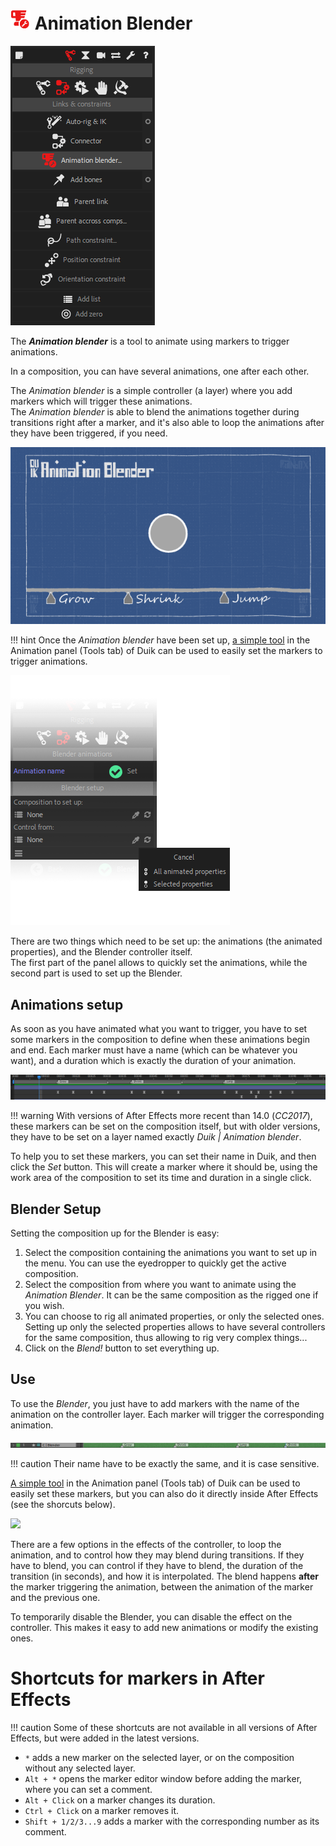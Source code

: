 # ![Animation blender Icon](img\duik-icons\animblender-icon-r.png) Animation Blender

![animation blender panel](img\duik-screenshots\S-Rigging\S-Rigging-Links&Constraints\AnimationBlender.PNG)

The ***Animation blender*** is a tool to animate using markers to trigger animations.

In a composition, you can have several animations, one after each other.  

The *Animation blender* is a simple controller (a layer) where you add markers which will trigger these animations.  
The *Animation blender* is able to blend the animations together during transitions right after a marker, and it's also able to loop the animations after they have been triggered, if you need.

![Animation Blender GIF](img\examples\animation-blender-2.gif)

!!! hint
    Once the *Animation blender* have been set up, [a simple tool](animation-blender.md) in the Animation panel (Tools tab) of Duik can be used to easily set the markers to trigger animations.

![animation blender panel options](img\duik-screenshots\S-Rigging\S-Rigging-Links&Constraints\AnimationBlender-option2.png)

There are two things which need to be set up: the animations (the animated properties), and the Blender controller itself.  
The first part of the panel allows to quickly set the animations, while the second part is used to set up the Blender.

## Animations setup

As soon as you have animated what you want to trigger, you have to set some markers in the composition to define when these animations begin and end. Each marker must have a name (which can be whatever you want), and a duration which is exactly the duration of your animation.

![](img\duik-screenshots\S-Rigging\S-Rigging-Links&Constraints\blender-timeline.PNG)

!!! warning
    With versions of After Effects more recent than 14.0 (*CC2017*), these markers can be set on the composition itself, but with older versions, they have to be set on a layer named exactly *Duik | Animation blender*.

To help you to set these markers, you can set their name in Duik, and then click the *Set* button. This will create a marker where it should be, using the work area of the composition to set its time and duration in a single click.

## Blender Setup

Setting the composition up for the Blender is easy:  

1. Select the composition containing the animations you want to set up in the menu. You can use the eyedropper to quickly get the active composition.
2. Select the composition from where you want to animate using the *Animation Blender*. It can be the same composition as the rigged one if you wish.
3. You can choose to rig all animated properties, or only the selected ones. Setting up only the selected properties allows to have several controllers for the same composition, thus allowing to rig very complex things...
4. Click on the *Blend!* button to set everything up.

## Use

To use the *Blender*, you just have to add markers with the name of the animation on the controller layer. Each marker will trigger the corresponding animation.

![](img\duik-screenshots\S-Rigging\S-Rigging-Links&Constraints\blender-layer.PNG)

!!! caution
    Their name have to be exactly the same, and it is case sensitive.

[A simple tool](animation-blender.md) in the Animation panel (Tools tab) of Duik can be used to easily set these markers, but you can also do it directly inside After Effects (see the shorcuts below).

![](img\duik-screenshots\S-Rigging\S-Rigging-Links&Constraints\blender-effect.PNG)

There are a few options in the effects of the controller, to loop the animation, and to control how they may blend during transitions. If they have to blend, you can control if they have to blend, the duration of the transition (in seconds), and how it is interpolated. The blend happens **after** the marker triggering the animation, between the animation of the marker and the previous one.

To temporarily disable the Blender, you can disable the effect on the controller. This makes it easy to add new animations or modify the existing ones.

# Shortcuts for markers in After Effects

!!! caution
    Some of these shortcuts are not available in all versions of After Effects, but were added in the latest versions.

- `*` adds a new marker on the selected layer, or on the composition without any selected layer.
- `Alt + *` opens the marker editor window before adding the marker, where you can set a comment.
- `Alt + Click` on a marker changes its duration.
- `Ctrl + Click` on a marker removes it.
- `Shift + 1/2/3...9` adds a marker with the corresponding number as its comment.
